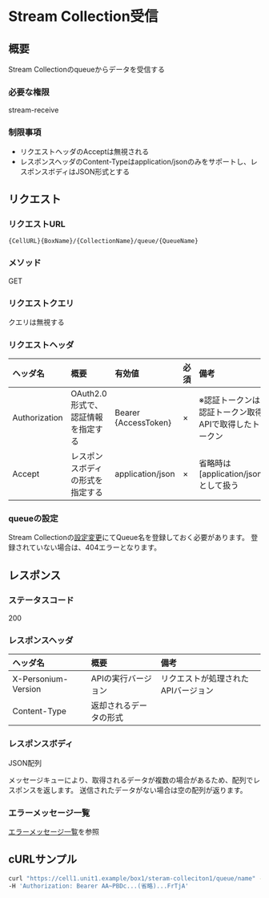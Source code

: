# Stream Collection受信
## 概要
Stream Collectionのqueueからデータを受信する

### 必要な権限
stream-receive

### 制限事項
* リクエストヘッダのAcceptは無視される
* レスポンスヘッダのContent-Typeはapplication/jsonのみをサポートし、レスポンスボディはJSON形式とする

## リクエスト
### リクエストURL
```
{CellURL}{BoxName}/{CollectionName}/queue/{QueueName}
```

### メソッド
GET

### リクエストクエリ
クエリは無視する

### リクエストヘッダ
|ヘッダ名|概要|有効値|必須|備考|
|:--|:--|:--|:--|:--|
|Authorization|OAuth2.0形式で、認証情報を指定する|Bearer {AccessToken}|×|※認証トークンは認証トークン取得APIで取得したトークン|
|Accept|レスポンスボディの形式を指定する|application/json|×|省略時は[application/json]として扱う|

### queueの設定
Stream Collectionの[設定変更](386_Configure_Stream_Collection.md)にてQueue名を登録しておく必要があります。
登録されていない場合は、404エラーとなります。

## レスポンス
### ステータスコード
200

### レスポンスヘッダ

|ヘッダ名|概要|備考|
|:--|:--|:--|
|X-Personium-Version|APIの実行バージョン|リクエストが処理されたAPIバージョン|
|Content-Type|返却されるデータの形式||

### レスポンスボディ
JSON配列

メッセージキューにより、取得されるデータが複数の場合があるため、配列でレスポンスを返します。
送信されたデータがない場合は空の配列が返ります。

### エラーメッセージ一覧
[エラーメッセージ一覧](004_Error_Messages.md)を参照

## cURLサンプル
```sh
curl "https://cell1.unit1.example/box1/steram-colleciton1/queue/name" -X GET -i \
-H 'Authorization: Bearer AA~PBDc...(省略)...FrTjA'
```
